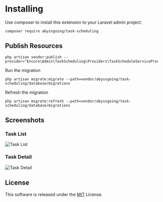 # Installing
Use composer to install this extension to your Laravel admin project:
```
composer require abyssgoing/task-scheduling
```

## Publish Resources
```
php artisan vendor:publish --provider="Encore\Admin\TaskScheduling\Providers\TaskScheduleServiceProvider"
```

Run the migration
```
php artisan migrate:migrate --path=vendor/abyssgoing/task-scheduling/database/migrations
```

Refresh the migration
```
php artisan migrate:refresh --path=vendor/abyssgoing/task-scheduling/database/migrations
```

## Screenshots
### Task List
<img src="https://raw.githubusercontent.com/abyssgoing/task-scheduling/main/screenshots/task-list.png?raw-true" alt="Task List"/>

### Task Detail
<img src="https://raw.githubusercontent.com/abyssgoing/task-scheduling/main/screenshots/task-detail.png?raw-true" alt="Task Detail"/>

## License
This software is released under the [MIT](LICENSE) License.